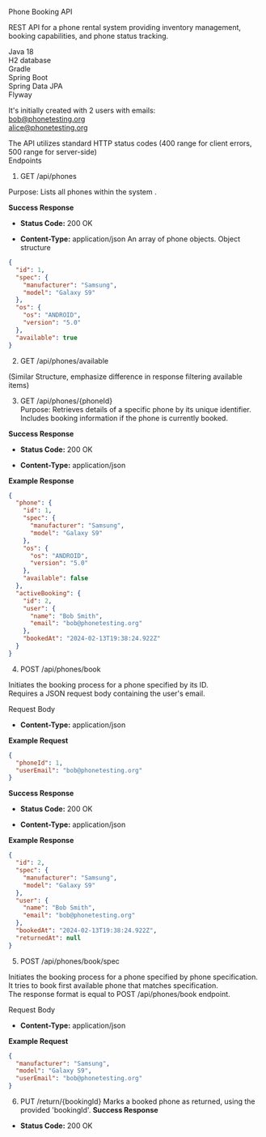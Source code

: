 Phone Booking API 

REST API for a phone rental system providing inventory management, booking capabilities, and phone status tracking.  



Java 18  
H2 database  
Gradle  
Spring Boot  
Spring Data JPA  
Flyway

It's initially created with 2 users with emails:  
bob@phonetesting.org  
alice@phonetesting.org  

The API utilizes standard HTTP status codes (400 range for client errors, 500 range for server-side)  
Endpoints

1. GET /api/phones

Purpose: Lists all phones within the system . 

**Success Response**

* **Status Code:** 200 OK

* **Content-Type:** application/json An array of phone objects.
  Object structure  
```json
{
  "id": 1,
  "spec": {
    "manufacturer": "Samsung",
    "model": "Galaxy S9"
  },
  "os": {
    "os": "ANDROID",
    "version": "5.0"
  },
  "available": true
}
```

2. GET /api/phones/available

(Similar Structure, emphasize difference in response filtering available items)

3. GET /api/phones/{phoneId}  
Purpose:   Retrieves details of a specific phone by its unique identifier. Includes booking information if the phone is currently booked.

**Success Response**

* **Status Code:** 200 OK

* **Content-Type:** application/json

**Example Response**

```json
{
  "phone": {
    "id": 1,
    "spec": {
      "manufacturer": "Samsung",
      "model": "Galaxy S9"
    },
    "os": {
      "os": "ANDROID",
      "version": "5.0"
    },
    "available": false
  },
  "activeBooking": {
    "id": 2,
    "user": {
      "name": "Bob Smith",
      "email": "bob@phonetesting.org"
    },
    "bookedAt": "2024-02-13T19:38:24.922Z"
  }
}
```

4. POST /api/phones/book

Initiates the booking process for a phone specified by its ID.  
Requires a JSON request body containing the user's email.  

Request Body

* **Content-Type:** application/json  

**Example Request**

```json
{
  "phoneId": 1,
  "userEmail": "bob@phonetesting.org"
}
```
**Success Response**

* **Status Code:** 200 OK

* **Content-Type:** application/json

**Example Response**

```json
{
  "id": 2,
  "spec": {
    "manufacturer": "Samsung",
    "model": "Galaxy S9"
  },
  "user": {
    "name": "Bob Smith",
    "email": "bob@phonetesting.org"
  },
  "bookedAt": "2024-02-13T19:38:24.922Z",
  "returnedAt": null
}
```

5. POST /api/phones/book/spec

Initiates the booking process for a phone specified by phone specification.
It tries to book first available phone that matches specification.  
The response format is equal to POST /api/phones/book endpoint.  

Request Body

* **Content-Type:** application/json

**Example Request**

```json
{
  "manufacturer": "Samsung",
  "model": "Galaxy S9",
  "userEmail": "bob@phonetesting.org"
}
```

6. PUT /return/{bookingId}
Marks a booked phone as returned, using the provided 'bookingId'.
**Success Response**
* **Status Code:** 200 OK


